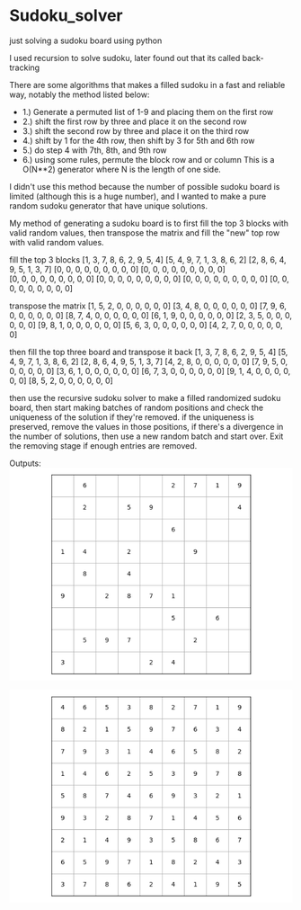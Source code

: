 # Sudoku_solver
 just solving a sudoku board using python

 I used recursion to solve sudoku, later found out that its called back-tracking

There are some algorithms that makes a filled sudoku in a fast and reliable way, 
notably the method listed below:
- 1.) Generate a permuted list of 1-9 and placing them on the first row
- 2.) shift the first row by three and place it on the second row
- 3.) shift the second row by three and place it on the third row 
- 4.) shift by 1 for the 4th row, then shift by 3 for 5th and 6th row
- 5.) do step 4 with 7th, 8th, and 9th row
- 6.) using some rules, permute the block row and or column
This is a O(N**2) generator where N is the length of one side.

I didn't use this method because the number of possible sudoku board is limited (although this is a huge number), and I wanted to make a pure random sudoku generator that have unique solutions.

My method of generating a sudoku board is to first fill the top 3 blocks with valid random values, then transpose the matrix and fill the "new" top row with valid random values.

fill the top 3 blocks
[1, 3, 7, 8, 6, 2, 9, 5, 4]
[5, 4, 9, 7, 1, 3, 8, 6, 2]
[2, 8, 6, 4, 9, 5, 1, 3, 7]
[0, 0, 0, 0, 0, 0, 0, 0, 0]
[0, 0, 0, 0, 0, 0, 0, 0, 0]    
[0, 0, 0, 0, 0, 0, 0, 0, 0]
[0, 0, 0, 0, 0, 0, 0, 0, 0]
[0, 0, 0, 0, 0, 0, 0, 0, 0]
[0, 0, 0, 0, 0, 0, 0, 0, 0]

transpose the matrix
[1, 5, 2, 0, 0, 0, 0, 0, 0]
[3, 4, 8, 0, 0, 0, 0, 0, 0]
[7, 9, 6, 0, 0, 0, 0, 0, 0]
[8, 7, 4, 0, 0, 0, 0, 0, 0]
[6, 1, 9, 0, 0, 0, 0, 0, 0]
[2, 3, 5, 0, 0, 0, 0, 0, 0]
[9, 8, 1, 0, 0, 0, 0, 0, 0]
[5, 6, 3, 0, 0, 0, 0, 0, 0]
[4, 2, 7, 0, 0, 0, 0, 0, 0]

then fill the top three board and transpose it back
[1, 3, 7, 8, 6, 2, 9, 5, 4]
[5, 4, 9, 7, 1, 3, 8, 6, 2]
[2, 8, 6, 4, 9, 5, 1, 3, 7]
[4, 2, 8, 0, 0, 0, 0, 0, 0]
[7, 9, 5, 0, 0, 0, 0, 0, 0]
[3, 6, 1, 0, 0, 0, 0, 0, 0]
[6, 7, 3, 0, 0, 0, 0, 0, 0]
[9, 1, 4, 0, 0, 0, 0, 0, 0]
[8, 5, 2, 0, 0, 0, 0, 0, 0]


then use the recursive sudoku solver to make a filled randomized sudoku board, then start making batches of random positions and check the uniqueness of the solution if they're removed.  if the uniqueness is preserved, remove the values in those positions, if there's a divergence in the number of solutions, then use a new random batch and start over.  Exit the removing stage if enough entries are removed.

Outputs:
![empty_state](Figure_1.png)

![solved_state](Figure_2.png)